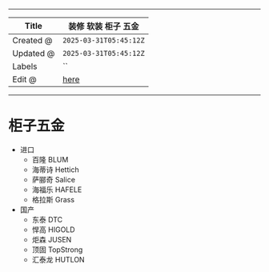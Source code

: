 -----

| Title     | 装修 软装 柜子 五金                                      |
| --------- | ------------------------------------------------ |
| Created @ | `2025-03-31T05:45:12Z`                           |
| Updated @ | `2025-03-31T05:45:12Z`                           |
| Labels    | \`\`                                             |
| Edit @    | [here](https://github.com/junxnone/F/issues/104) |

-----

# 柜子五金

  - 进口
      - 百隆 BLUM
      - 海蒂诗 Hettich
      - 萨郦奇 Salice
      - 海福乐 HAFELE
      - 格拉斯 Grass
  - 国产
      - 东泰 DTC
      - 悍高 HIGOLD
      - 炬森 JUSEN
      - 顶固 TopStrong
      - 汇泰龙 HUTLON
